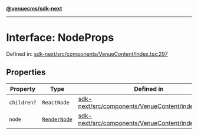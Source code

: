 [**@venuecms/sdk-next**](../Index.md)

***

# Interface: NodeProps

Defined in: [sdk-next/src/components/VenueContent/index.tsx:297](https://github.com/venuecms/sdk/blob/dfe07bbbcbeec8ddfda43f5a7fc98ecc9dc8ce66/packages/sdk-next/src/components/VenueContent/index.tsx#L297)

## Properties

| Property | Type | Defined in |
| ------ | ------ | ------ |
| <a id="children"></a> `children?` | `ReactNode` | [sdk-next/src/components/VenueContent/index.tsx:298](https://github.com/venuecms/sdk/blob/dfe07bbbcbeec8ddfda43f5a7fc98ecc9dc8ce66/packages/sdk-next/src/components/VenueContent/index.tsx#L298) |
| <a id="node"></a> `node` | [`RenderNode`](RenderNode.md) | [sdk-next/src/components/VenueContent/index.tsx:299](https://github.com/venuecms/sdk/blob/dfe07bbbcbeec8ddfda43f5a7fc98ecc9dc8ce66/packages/sdk-next/src/components/VenueContent/index.tsx#L299) |
